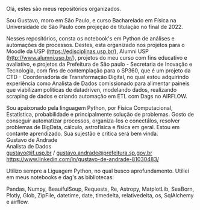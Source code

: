 Olá, estes são meus repositórios organizados. 

Sou Gustavo, moro em São Paulo, e curso Bacharelado em Física na Universidade de São Paulo com projeção de titulação no final de 2022.

Nesses repositórios, consta os notebook's em Python de análises e automações de processos. Destes, esta organizado nos projetos para o Moodle da USP (https://edisciplinas.usp.br/), Alumni USP (http://www.alumni.usp.br/), projetos do meu curso com fins educativo e avaliativo, e projetos da Prefeitura de São paulo - Secretaria de Inovação e Tecnologia, com fins de contemplação para  o SP360, que é um projeto da CTD - Coordenadoria de Transformação Digital, no qual estou adquirindo experiência como Analista de Dados comissionado para alimentar paineis que viabilizam politicas de datadriven, modelando dados, realizando scraping de dados e criando automação em ETL com Dags no AIRFLOW. 

Sou apaixonado pela linguagem Python, por Física Computacional, Estatística, probabilidade e principalmente solução de problemas. Gosto de conseguir automatizar processos, organiza-los e conectálos, resolver problemas de BigData, cálculo, astrofísica e física em geral. Estou em contante aprendizado. Sua sujestão e critica será bem vinda.
<br>
Gustavo de Andrade<br>
Analista de Dados<br>
gustavo@if.usp.br / gustavo.andrade@prefeitura.sp.gov.br<br>
https://www.linkedin.com/in/gustavo-de-andrade-81030483/

Utilizo sempre a Liguagem Python, no qual busco aprofundamento. Utiliei em meus notebooks e dag's as bibliotecas:

Pandas, Numpy, BeauifulSoup, Requests, Re, Astropy, MatplotLib, SeaBorn, Plotly, Glob, ZipFile, datetime, date, timedelta, relativedelta, os, SqlAlchemy e airflow.

